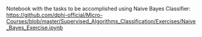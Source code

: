 Notebook with the tasks to be accomplished using Naive Bayes Classifier:  
https://github.com/dphi-official/Micro-Courses/blob/master/Supervised_Algorithms_Classification/Exercises/Naive_Bayes_Exercise.ipynb